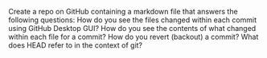 Create a repo on GitHub containing a markdown file that answers the following questions:
How do you see the files changed within each commit using GitHub Desktop GUI?
How do you see the contents of what changed within each file for a commit?
How do you revert (backout) a commit?
What does HEAD refer to in the context of git?
